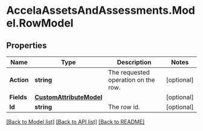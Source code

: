 # AccelaAssetsAndAssessments.Model.RowModel
## Properties

Name | Type | Description | Notes
------------ | ------------- | ------------- | -------------
**Action** | **string** | The requested operation on the row. | [optional] 
**Fields** | [**CustomAttributeModel**](CustomAttributeModel.md) |  | [optional] 
**Id** | **string** | The row id. | [optional] 

[[Back to Model list]](../README.md#documentation-for-models) [[Back to API list]](../README.md#documentation-for-api-endpoints) [[Back to README]](../README.md)


